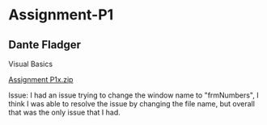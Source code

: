 # Assignment-P1
## Dante Fladger

Visual Basics 

[Assignment P1x.zip](https://github.com/DanteFladger/Assignment-P1/files/14173964/Assignment.P1x.zip)

Issue:
I had an issue trying to change the window name to "frmNumbers", I think I was able to resolve the issue by changing the file name, but overall that was the only issue that I had.
